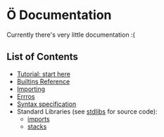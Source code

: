 # Ö Documentation

Currently there's very little documentation :(

## List of Contents

- [Tutorial: start here](tutorial.md)
- [Builtins Reference](builtins.md)
- [Importing](syntax-spec.md)
- [Errros](errors.md)
- [Syntax specification](syntax-spec.md)
- Standard Libraries (see [stdlibs](../stdlibs) for source code):
    - [imports](stdlibs/imports.md)
    - [stacks](stdlibs/stacks.md)
